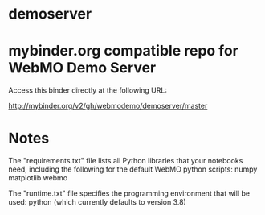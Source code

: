 # demoserver
# mybinder.org compatible repo for WebMO Demo Server

Access this binder directly at the following URL: 

http://mybinder.org/v2/gh/webmodemo/demoserver/master

# Notes
The "requirements.txt" file lists all Python libraries that your notebooks
need, including the following for the default WebMO python scripts:
numpy
matplotlib
webmo

The "runtime.txt" file specifies the programming environment that will be used:
python (which currently defaults to version 3.8)
